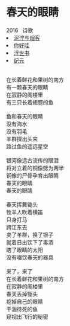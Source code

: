 # 春天的眼睛

<nav class="navbar">
  <div class="navbar__inner">
    <div class="navbar__items">
      <span class="badge badge--info">2016</span>&nbsp;&nbsp;
      <span class="badge badge--primary">诗歌</span>
    </div>
    <div class="navbar__items navbar__items--right">
      <li class="pills__item pills__item--active"><a href="/docs/Collection/stuck_in_cloud">泥泞与烟客</a></li>
      <li class="pills__item"><a href="/docs/Collection/how_you_doing">你好哇</a></li>
      <li class="pills__item"><a href="/docs/Collection/ukiyoe">浮世书</a></li>
      <li class="pills__item"><a href="/docs/Collection/anno">纪元</a></li>
    </div>
  </div>
</nav><br />

<div class="card-demo">
  <div class="card">
    <div class="card__body">
      <p>
        在长着鲜花和果树的南方<br />有一颗春天的眼睛<br />在寂静的阁楼里<br />有三只长着翅膀的鱼<br /><br />鱼和春天的眼睛<br />没有海水<br />没有羽毛<br />羊群探出头来<br />路过鱼的遥远星空<br /><br />银河像远古流传的眼泪<br />将对立着的铜像劈为两半<br />铜像的尸骨孕育出眼睛<br />春天的眼睛<br />春天的眼睛<br /><br />春天挥舞锄头<br />牧羊人吹着横笛<br />只身打马<br />跨江东去<br />卖了羊群，换了银子<br />就着日出饮下了毒酒<br />瞎了眼睛的太阳<br />没有啜饮春天的器具<br /><br />来了，来了<br />在长着鲜花和果树的南方<br />在寂静的阁楼里<br />春天丢掉锄头<br />挖掉自己的眼睛<br />干涸待死的鱼<br />窥视出飞行的秘密
      </p>
    </div>
  </div>
</div><br />
